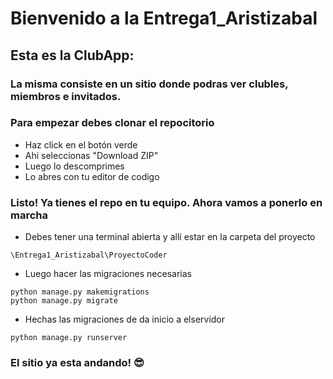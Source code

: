# Bienvenido a la Entrega1_Aristizabal #
## Esta es la ClubApp: ##
### La misma consiste en un sitio donde podras ver clubles, miembros e invitados. ###


### Para empezar debes clonar el repocitorio ###

* Haz click en el botón verde
* Ahi seleccionas "Download ZIP"
* Luego lo descomprimes
* Lo abres con tu editor de codigo

### Listo! Ya tienes el repo en tu equipo. Ahora vamos a ponerlo en marcha ###

* Debes tener una terminal abierta y allí estar en la carpeta del proyecto
```shell
\Entrega1_Aristizabal\ProyectoCoder
```
* Luego hacer las migraciones necesarias
```shell
python manage.py makemigrations
python manage.py migrate
```
* Hechas las migraciones de da inicio a elservidor

```shell
python manage.py runserver
```
### El sitio ya esta andando! :sunglasses: ###



```shell

```



